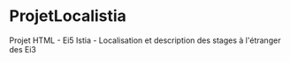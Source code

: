 # ProjetLocalistia
Projet HTML - Ei5 Istia - Localisation et description des stages à l'étranger des Ei3
